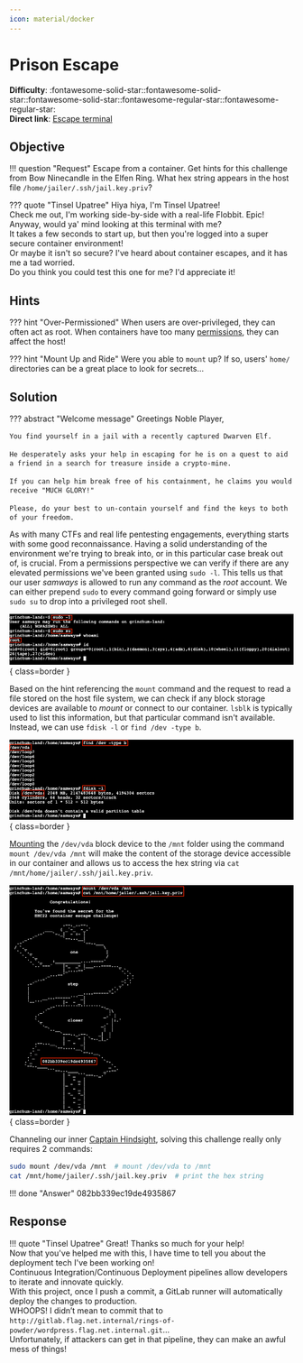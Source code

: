```yaml
---
icon: material/docker
---
```


# Prison Escape

**Difficulty**: :fontawesome-solid-star::fontawesome-solid-star::fontawesome-solid-star::fontawesome-regular-star::fontawesome-regular-star:<br/>
**Direct link**: [Escape terminal](https://hhc22-escapeh.kringlecon.com/?&challenge=escape&id=3fbfe97a-8a39-4713-b526-e98de8b06892)


## Objective

!!! question "Request"
    Escape from a container. Get hints for this challenge from Bow Ninecandle in the Elfen Ring. What hex string appears in the host file `/home/jailer/.ssh/jail.key.priv`?

??? quote "Tinsel Upatree"
    Hiya hiya, I'm Tinsel Upatree!<br/>
    Check me out, I'm working side-by-side with a real-life Flobbit. Epic!<br/>
    Anyway, would ya' mind looking at this terminal with me?<br/>
    It takes a few seconds to start up, but then you're logged into a super secure container environment!<br/>
    Or maybe it isn't so secure? I've heard about container escapes, and it has me a tad worried.<br/>
    Do you think you could test this one for me? I'd appreciate it!


## Hints

??? hint "Over-Permissioned"
    When users are over-privileged, they can often act as root. When containers have too many [permissions](https://learn.snyk.io/lessons/container-runs-in-privileged-mode/kubernetes/), they can affect the host!

??? hint "Mount Up and Ride"
    Were you able to `mount` up? If so, users' `home/` directories can be a great place to look for secrets...


## Solution

??? abstract "Welcome message"
    Greetings Noble Player,

    You find yourself in a jail with a recently captured Dwarven Elf.

    He desperately asks your help in escaping for he is on a quest to aid a friend in a search for treasure inside a crypto-mine.

    If you can help him break free of his containment, he claims you would receive "MUCH GLORY!"

    Please, do your best to un-contain yourself and find the keys to both of your freedom.

As with many CTFs and real life pentesting engagements, everything starts with some good reconnaissance. Having a solid understanding of the environment we're trying to break into, or in this particular case break out of, is crucial. From a permissions perspective we can verify if there are any elevated permissions we've been granted using `sudo -l`. This tells us that our user *samways* is allowed to run any command as the *root* account. We can either prepend `sudo` to every command going forward or simply use `sudo su` to drop into a privileged root shell.

![Elevating privileges](../img/objectives/o6/elevating_privileges.png){ class=border }

Based on the hint referencing the `mount` command and the request to read a file stored on the host file system, we can check if any block storage devices are available to *mount* or connect to our container. `lsblk` is typically used to list this information, but that particular command isn't available. Instead, we can use `fdisk -l` or `find /dev -type b`.

![Find storage devices](../img/objectives/o6/find_storage_devices.png){ class=border }

[Mounting](https://www.simplified.guide/linux/disk-mount) the `/dev/vda` block device to the `/mnt` folder using the command `mount /dev/vda /mnt` will make the content of the storage device accessible in our container and allows us to access the hex string via `cat /mnt/home/jailer/.ssh/jail.key.priv`.

![Solution](../img/objectives/o6/solution.png){ class=border }

Channeling our inner [Captain Hindsight](https://southpark.fandom.com/wiki/Captain_Hindsight), solving this challenge really only requires 2 commands:

```bash linenums="1" title="Terminal commands to solve the challenge"
sudo mount /dev/vda /mnt  # mount /dev/vda to /mnt
cat /mnt/home/jailer/.ssh/jail.key.priv  # print the hex string
```

!!! done "Answer"
    082bb339ec19de4935867


## Response

!!! quote "Tinsel Upatree"
    Great! Thanks so much for your help!<br/>
    Now that you've helped me with this, I have time to tell you about the deployment tech I've been working on!<br/>
    Continuous Integration/Continuous Deployment pipelines allow developers to iterate and innovate quickly.<br/>
    With this project, once I push a commit, a GitLab runner will automatically deploy the changes to production.<br/>
    WHOOPS! I didn’t mean to commit that to `http://gitlab.flag.net.internal/rings-of-powder/wordpress.flag.net.internal.git`...<br/>
    Unfortunately, if attackers can get in that pipeline, they can make an awful mess of things!
